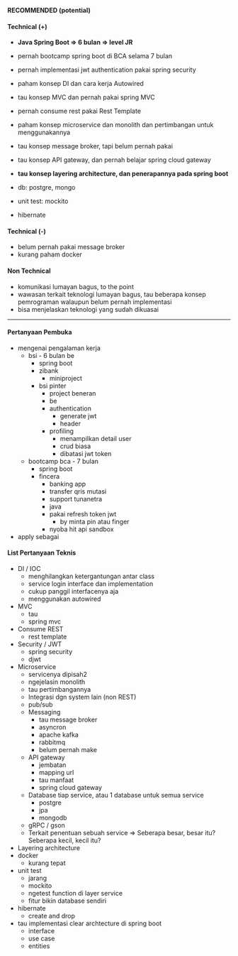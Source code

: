 **RECOMMENDED (potential)**

#### Technical (+) 

- **Java Spring Boot => 6 bulan => level JR**  
  
- pernah bootcamp spring boot di BCA selama 7 bulan
- pernah implementasi jwt authentication pakai spring security
- paham konsep DI dan cara kerja Autowired
- tau konsep MVC dan pernah pakai spring MVC
- pernah consume rest pakai Rest Template
- paham konsep microservice dan monolith dan pertimbangan untuk menggunakannya
- tau konsep message broker, tapi belum pernah pakai
- tau konsep API gateway, dan pernah belajar spring cloud gateway
- **tau konsep layering architecture, dan penerapannya pada spring boot**
  
- db: postgre, mongo
- unit test: mockito
- hibernate

#### Technical (-)  

- belum pernah pakai message broker
- kurang paham docker

#### Non Technical  

- komunikasi lumayan bagus, to the point
- wawasan terkait teknologi lumayan bagus, tau beberapa konsep pemrograman walaupun belum pernah implementasi
- bisa menjelaskan teknologi yang sudah dikuasai

---

#### Pertanyaan Pembuka

- mengenai pengalaman kerja  
	- bsi - 6 bulan be
		- spring boot
		- zibank
			- miniproject
		- bsi pinter
			- project beneran
			- be
			- authentication
				- generate jwt
				- header
			- profiling
				- menampilkan detail user
				- crud biasa
				- dibatasi jwt token
	- bootcamp bca - 7 bulan
		- spring boot
		- fincera
			- banking app
			- transfer qris mutasi
			- support tunanetra
			- java
			- pakai refresh token jwt
				- by minta pin atau finger
			- nyoba hit api sandbox
- apply sebagai


#### List Pertanyaan Teknis

- DI / IOC
	- menghilangkan ketergantungan antar class
	- service login interface dan implementation
	- cukup panggil interfacenya aja
	- menggunakan autowired
- MVC
	- tau
	- spring mvc
- Consume REST
	- rest template
- Security / JWT
	- spring security
	- djwt
- Microservice
	- servicenya dipisah2
	- ngejelasin monolith
	- tau pertimbangannya
	- Integrasi dgn system lain (non REST)
	- pub/sub
	- Messaging
		- tau message broker
		- asyncron
		- apache kafka
		- rabbitmq
		- belum pernah make
	- API gateway
		- jembatan
		- mapping url
		- tau manfaat
		- spring cloud gateway
	- Database tiap service, atau 1 database untuk semua service
		- postgre
		- jpa
		- mongodb
	- gRPC / gson
	- Terkait penentuan sebuah service => Seberapa besar, besar itu? Seberapa kecil, kecil itu?
- Layering architecture
- docker
	- kurang tepat
- unit test
	- jarang
	- mockito
	- ngetest function di layer service
	- fitur bikin database sendiri
- hibernate
	- create and drop
- tau implementasi clear archtecture di spring boot
	- interface
	- use case
	- entities